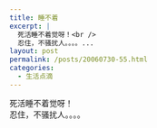 ```yaml
---
title: 睡不着
excerpt: |
  死活睡不着觉呀！<br />
  忍住，不骚扰人。。。。...
layout: post
permalink: /posts/20060730-55.html
categories:
  - 生活点滴
---
```

死活睡不着觉呀！  
忍住，不骚扰人。。。。